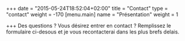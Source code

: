 +++
date = "2015-05-24T18:52:04+02:00"
title = "Contact"
type = "contact"
weight = -170
[menu.main]
name = "Présentation"
weight = 1

+++
Des questions ? Vous désirez entrer en contact ? Remplissez le formulaire ci-desous et je vous recontacterai dans les plus brefs delais.